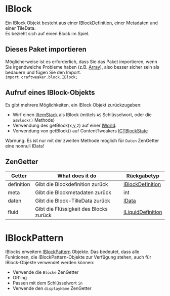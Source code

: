 # IBlock

Ein IBlock Objekt besteht aus einer [IBlockDefinition](/Vanilla/Blocks/IBlockDefinition/), einer Metadaten und einer TileData.  
Es bezieht sich auf einen Block im Spiel.

## Dieses Paket importieren

Möglicherweise ist es erforderlich, dass Sie das Paket importieren, wenn Sie irgendwelche Probleme haben (z.B. [Array](/AdvancedFunctions/Arrays_and_Loops/)), also besser sicher sein als bedauern und fügen Sie den Import.  
`import craftweaker.block.IBlock;`

## Aufruf eines IBlock-Objekts

Es gibt mehrere Möglichkeiten, ein IBlock Objekt zurückzugeben:

* Wirf einen [IItemStack](/Vanilla/Items/IItemStack/) als IBlock (mittels `AS` Schlüsselwort, oder die `asBlock()` Methode)
* Verwendung des getBlock(x,y,z) auf einer [IWorld](/Vanilla/World/IWorld/).
* Verwendung von getBlock() auf ContentTweakers [ICTBlockState](/Mods/ContentTweaker/Vanilla/Types/Block/ICTBlockState/)

Warnung: Es ist nur mit der zweiten Methode möglich für `Daten` ZenGetter eine nonnull IData!

## ZenGetter

| Getter     | What does it do                        | Rückgabetyp                                              |
| ---------- | -------------------------------------- | -------------------------------------------------------- |
| definition | Gibt die Blockdefinition zurück        | [IBlockDefinition](/Vanilla/Blocks/IBlockDefinition/)    |
| meta       | Gibt die Blockmetadaten zurück         | int                                                      |
| daten      | Gibt die Block-TilleData zurück        | [IData](/Vanilla/Data/IData/)                            |
| fluid      | Gibt die Flüssigkeit des Blocks zurück | [ILiquidDefinition](/Vanilla/Liquids/ILiquidDefinition/) |

# IBlockPattern

IBlocks erweitern [IBlockPattern](/Vanilla/Blocks/IBlockPattern/) Objekte. Das bedeutet, dass alle Funktionen, die IBlockPattern-Objekte zur Verfügung stehen, auch für IBlock-Objekte verwendet werden können:

* Verwende die `Blöcke` ZenGetter
* OR'ing
* Passen mit dem Schlüsselwort `in`
* Verwende den `displayName` ZenGetter
